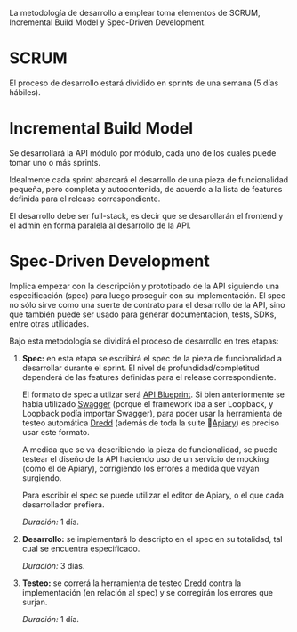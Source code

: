 La metodología de desarrollo a emplear toma elementos de SCRUM, Incremental Build Model y Spec-Driven Development.

# SCRUM

El proceso de desarrollo estará dividido en sprints de una semana (5 días hábiles).

# Incremental Build Model

Se desarrollará la API módulo por módulo, cada uno de los cuales puede tomar uno o más sprints. 

Idealmente cada sprint abarcará el desarrollo de una pieza de funcionalidad pequeña, pero completa y autocontenida, de acuerdo a la lista de features definida para el release correspondiente.

El desarrollo debe ser full-stack, es decir que se desarollarán el frontend y el admin en forma paralela al desarrollo de la API.

# Spec-Driven Development

Implica empezar con la descripción y prototipado de la API siguiendo una especificación (spec) para luego proseguir con su implementación. El spec no sólo sirve como una suerte de contrato para el desarrollo de la API, sino que también puede ser usado para generar documentación, tests, SDKs, entre otras utilidades.

Bajo esta metodología se dividirá el proceso de desarrollo en tres etapas:

1. **Spec:** en esta etapa se escribirá el spec de la pieza de funcionalidad a desarrollar durante el sprint. El nivel de profundidad/completitud dependerá de las features definidas para el release correspondiente.

    El formato de spec a utlizar será [API Blueprint](https://apiblueprint.org/). Si bien anteriormente se había utilizado [Swagger](http://swagger.io/) (porque el framework iba a ser Loopback, y Loopback podía importar Swagger), para poder usar la herramienta de testeo automática [Dredd](https://github.com/apiaryio/dredd) (además de toda la suite [Apiary](https://apiary.io/)) es preciso usar este formato.

    A medida que se va describiendo la pieza de funcionalidad, se puede testear el diseño de la API haciendo uso de un servicio de mocking (como el de Apiary), corrigiendo los errores a medida que vayan surgiendo.

    Para escribir el spec se puede utilizar el editor de Apiary, o el que cada desarrollador prefiera.

    *Duración:* 1 día.

2. **Desarrollo:** se implementará lo descripto en el spec en su totalidad, tal cual se encuentra especificado. 

    *Duración:* 3 días.

3. **Testeo:** se correrá la herramienta de testeo [Dredd](https://github.com/apiaryio/dredd) contra la implementación (en relación al spec) y se corregirán los errores que surjan. 

    *Duración:* 1 día.